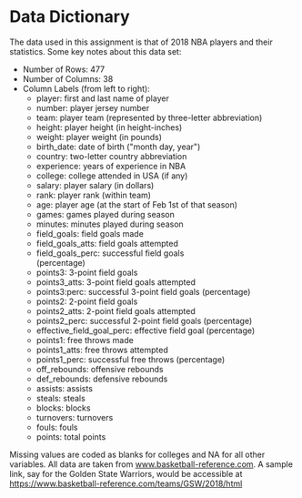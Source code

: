 # Data Dictionary

The data used in this assignment is that of 2018 NBA players and their 
statistics. Some key notes about this data set:

- Number of Rows: 477  
- Number of Columns: 38  
- Column Labels (from left to right):  
	- player: first and last name of player  
	- number: player jersey number  
	- team: player team (represented by 
three-letter abbreviation)  
	- height: player height (in height-inches)  
	- weight: player weight (in pounds)  
	- birth_date: date of birth ("month day, year")  
	- country: two-letter country abbreviation  
	- experience: years of experience in NBA  
	- college: college attended in USA (if any)  
	- salary: player salary (in dollars)  
	- rank: player rank (within team)  
	- age: player age (at the start of Feb 1st of 
that season)  
	- games: games played during season  
	- minutes: minutes played during season  
	- field_goals: field goals made  
	- field_goals_atts: field goals attempted  
	- field_goals_perc: successful field goals  
(percentage)  
	- points3: 3-point field goals  
	- points3_atts: 3-point field goals attempted  
	- points3:perc: successful 3-point field goals 
(percentage)  
	- points2: 2-point field goals  
	- points2_atts: 2-point field goals attempted  
	- points2_perc: successful 2-point field goals 
(percentage)  
	- effective_field_goal_perc: effective field 
goal (percentage)  
	- points1: free throws made  
	- points1_atts: free throws attempted  
	- points1_perc: successful free throws 
(percentage)  
	- off_rebounds: offensive rebounds  
	- def_rebounds: defensive rebounds  
	- assists: assists    
	- steals: steals  
	- blocks: blocks  
	- turnovers: turnovers  
	- fouls: fouls  
	- points: total points

Missing values are coded as blanks for colleges and NA for all other 
variables. All data are taken from www.basketball-reference.com. A sample 
link, say for the Golden State Warriors, would be accessible at 
https://www.basketball-reference.com/teams/GSW/2018/html 
